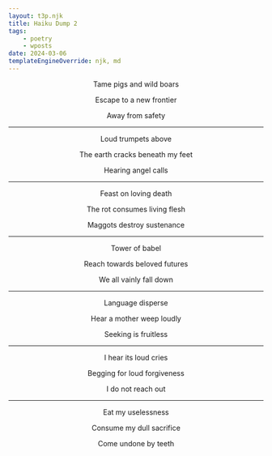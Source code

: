 ```yaml
---
layout: t3p.njk
title: Haiku Dump 2
tags:
    - poetry
    - wposts
date: 2024-03-06
templateEngineOverride: njk, md
---
```


<style>
   p{
    text-align: center;
   }

   h2{
    text-align: center;
   }
</style>

Tame pigs and wild boars

Escape to a new frontier

Away from safety

---

Loud trumpets above 

The earth cracks beneath my feet 

Hearing angel calls

---

Feast on loving death 

The rot consumes living flesh 

Maggots destroy sustenance

---

Tower of babel 

Reach towards beloved futures 

We all vainly fall down

---

Language disperse

Hear a mother weep loudly

Seeking is fruitless

---

I hear its loud cries

Begging for loud forgiveness

I do not reach out

---

Eat my uselessness 

Consume my dull sacrifice 

Come undone by teeth